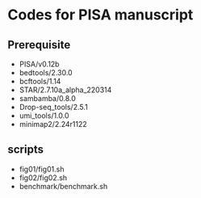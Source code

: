 # Codes for PISA manuscript


## Prerequisite
* PISA/v0.12b
* bedtools/2.30.0
* bcftools/1.14 
* STAR/2.7.10a_alpha_220314
* sambamba/0.8.0
* Drop-seq_tools/2.5.1
* umi_tools/1.0.0
* minimap2/2.24r1122

## scripts
* fig01/fig01.sh
* fig02/fig02.sh
* benchmark/benchmark.sh 

